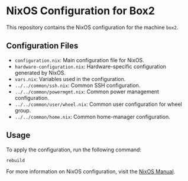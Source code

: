 # NixOS Configuration for Box2

This repository contains the NixOS configuration for the machine `box2`.

## Configuration Files

- `configuration.nix`: Main configuration file for NixOS.
- `hardware-configuration.nix`: Hardware-specific configuration generated by NixOS.
- `vars.nix`: Variables used in the configuration.
- `../../common/ssh.nix`: Common SSH configuration.
- `../../common/powermgmt.nix`: Common power management configuration.
- `../../common/user/wheel.nix`: Common user configuration for wheel group.
- `../../common/home.nix`: Common home-manager configuration.

## Usage

To apply the configuration, run the following command:

```sh
rebuild
```

For more information on NixOS configuration, visit the [NixOS Manual](https://nixos.org/manual/nixos/stable/).
